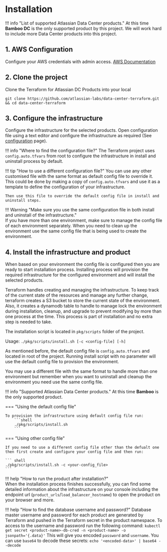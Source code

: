 # Installation 

!!! info "List of supported Atlassian Data Center products."
    At this time **Bamboo DC** is the only supported product by this project. We will work hard to include more Data Center products into this project.

## 1. AWS Configuration
Configure your AWS credentials with admin access. [AWS Documentation](https://docs.aws.amazon.com/cli/latest/userguide/cli-configure-quickstart.html)

## 2. Clone the project
Clone the Terraform for Atlassian DC Products into your local 
```
git clone https://github.com/atlassian-labs/data-center-terraform.git && cd data-center-terraform
```

## 3. Configure the infrastructure
Configure the infrastructure for the selected products. 
Open configuration file using a text editor and configure the infrastructure as required 
(See [configuration](CONFIGURATION.md) page).  

!!! info "Where to find the configuration file?"
    The Terraform project uses `config.auto.tfvars` from root to configure the infrastructure in install and uninstall process by default. 
       
!!! tip "How to use a different configuration file?"
    You can use any other customised file with the same format as default config file to override it. 
    This could be done by making a copy of `config.auto.tfvars` and use it as a template to define the configuration of your infrastructure. 
    
    Then use this file to override the default config file in install and uninstall steps. 
    
!!! Warning "Make sure you use the same configuration file in both install and uninstall of the infrastructure."  
    If you have more than one environment, make sure to manage the config file of each environment separately. 
    When you need to clean up the environment use the same config file that is being used to create the environment.   

## 4. Install the infrastructure and product        
When based on your environment the config file is configured then you are ready to start installation process. 
Installing process will provision the required infrastructure for the configured environment and will install the selected products. 

Terraform handles creating and managing the infrastructure. 
To keep track of the current state of the resources and manage any further change, terraform creates a S3 bucket to store the current state of the environment.
Also, it creates a dynamodb table to handle to manage lock the environment during installation, cleanup, and upgrade to prevent modifying by more than one process at the time.
This process is part of installation and no extra step is needed to take. 
 
The installation script is located in `pkg/scripts` folder of the project.

Usage:  `./pkg/scripts/install.sh [-c <config-file] [-h]`

As mentioned before, the default config file is `config.auto.tfvars` and located in root of the project. 
Running install script with no parameter will use the default config file to provision the environment. 

You may use a different file with the same format to handle more than one environment but remember when you want to uninstall and cleanup the environment you need use the same config file. 

!!! info "Supported Atlassian Data Center products."
    At this time **Bamboo** is the only supported product.


=== "Using the default config file"

    To provision the infrastructure using default config file run:
        ```shell
        ./pkg/scripts/install.sh
        ```
   
=== "Using other config file"
   
    If you need to use a different config file other than the defualt one then first create and configure your config file and then run: 
            
    ``` shell
    ./pkg/scripts/install.sh -c <your-config_file>
    ```  
    
!!! help "How to run the product after installation?"    
    When the installation process finishes successfully, you can find some detailed information about the infrastructure on your console including the endpoint url (`product_urls`/`load_balancer_hostname`) to open the product on your browser and more.      

!!! help "How to find the database username and password?"
    Database master username and password for each product are generated by Terraform and pushed in the Terraform secret in the product namespace. 
    To access to the username and password run the following command:
    ```
    kubectl get secret <product-name>-db-cred -n <product-name> -o jsonpath='{.data}'
    ``` 
    This will give you encoded `password` and `username`. You can use `base64` to decode these secrets:
    ```
    echo '<encoded-data>' | base64 --decode
    ```